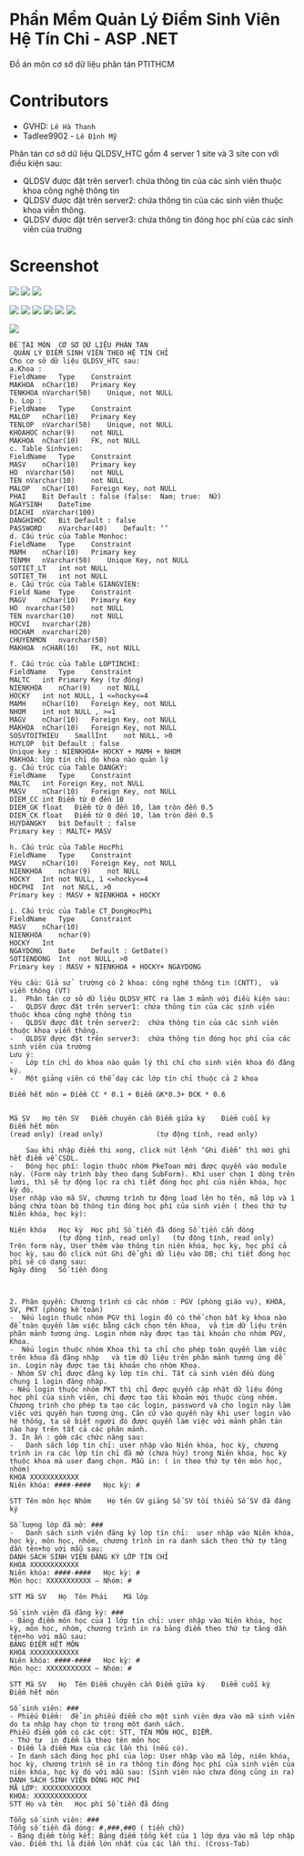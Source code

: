 # Phần Mềm Quản Lý Điểm Sinh Viên Hệ Tín Chỉ - ASP .NET
 Đồ án môn cơ sở dữ liệu phân tán PTITHCM
 # Contributors
 - GVHD: `Lê Hà Thanh`
 - Tadlee9902 - `Lê Đình Mỹ`
 

 Phân tán cơ sở dữ liệu QLDSV_HTC gồm 4 server 1 site và 3 site con với điều kiện sau: 
-	QLDSV được đặt trên server1: chứa thông tin của các sinh viên thuộc khoa công nghệ thông tin
-	QLDSV được đặt trên server2:  chứa thông tin của các sinh viên thuộc khoa viễn thông.
-	QLDSV được đặt trên server3:  chứa thông tin đóng học phí của các sinh viên của trường
# Screenshot
![](https://user-images.githubusercontent.com/81857289/171660673-c0066924-861b-4429-98c2-9a5fd8e3679e.png)
![](https://user-images.githubusercontent.com/81857289/171661037-aba6c165-d35d-49e7-b75b-b97a056dea5d.png)
![](https://user-images.githubusercontent.com/81857289/171661085-6fb2a4ff-8847-4444-816a-5bb9f7f89d56.png)

![](https://user-images.githubusercontent.com/81857289/171661139-acebfeba-2495-4a4c-9fe1-0d81c3e89a3b.png)
![](https://user-images.githubusercontent.com/81857289/171661247-d10493eb-c8e6-4967-ba50-38865f178352.png)
![](https://user-images.githubusercontent.com/81857289/171661442-a10aa488-fbb4-4499-98b7-76b31621fc3c.png)
![](https://user-images.githubusercontent.com/81857289/171661488-ce5081aa-2355-45b4-ab69-fd1b4a156d20.png)
![](https://user-images.githubusercontent.com/81857289/171661654-4d7ef1fe-3f06-40d6-a928-38e75401f8e5.png)
![](https://user-images.githubusercontent.com/81857289/171661939-e29cfba4-66e9-4596-87f1-4b18e4021442.png)

![](https://user-images.githubusercontent.com/81857289/171662046-cfd00ceb-7fc9-4dbf-a34d-ae72a5505ed5.png)



~~~~
ĐỀ TÀI MÔN  CƠ SỞ DỮ LIỆU PHÂN TÁN
 QUẢN LÝ ĐIỂM SINH VIÊN THEO HỆ TÍN CHỈ
Cho cơ sở dữ liệu QLDSV_HTC sau:
a.Khoa :
FieldName	Type	Constraint
MAKHOA	nChar(10)	Primary Key
TENKHOA	nVarchar(50)	Unique, not NULL
b. Lop :
FieldName	Type	Constraint
MALOP	nChar(10)	Primary Key
TENLOP	nVarchar(50)	Unique, not NULL
KHOAHOC	nchar(9)	not NULL
MAKHOA	nChar(10)	FK, not NULL
c. Table Sinhvien:
FieldName	Type	Constraint
MASV	nChar(10)	Primary key
HO	nVarchar(50)	not NULL
TEN	nVarchar(10)	not NULL
MALOP	nChar(10)	Foreign Key, not NULL
PHAI	Bit	Default : false (false:  Nam; true:  Nữ)
NGAYSINH	DateTime	
DIACHI	nVarchar(100)	
DANGHIHOC	Bit	Default : false
PASSWORD	nVarchar(40)	Default: ‘’
d. Cấu trúc của Table Monhoc:
FieldName	Type	Constraint
MAMH	nChar(10)	Primary key
TENMH	nVarchar(50)	Unique Key, not NULL
SOTIET_LT	int	not NULL
SOTIET_TH	int	not NULL
e. Cấu trúc của Table GIANGVIEN:
Field Name	Type	Constraint
MAGV	nChar(10)	Primary Key
HO	nvarchar(50)	not NULL
TEN	nvarchar(10)	not NULL
HOCVI	nvarchar(20)	
HOCHAM	nvarchar(20)	
CHUYENMON	nvarchar(50)	
MAKHOA	nCHAR(10)	FK, not NULL

f. Cấu trúc của Table LOPTINCHI:
FieldName	Type	Constraint
MALTC	int	Primary Key (tự động)
NIENKHOA	nChar(9)	not NULL
HOCKY	int	not NULL, 1 <=hocky<=4
MAMH	nChar(10)	Foreign Key, not NULL
NHOM	int	not NULL , >=1
MAGV	nChar(10)	Foreign Key, not NULL
MAKHOA	nChar(10)	Foreign Key, not NULL
SOSVTOITHIEU	SmallInt	not NULL, >0
HUYLOP	bit	Default : false
Unique key : NIENKHOA+ HOCKY + MAMH + NHOM
MAKHOA: lớp tín chỉ do khoa nào quản lý
g. Cấu trúc của Table DANGKY:
FieldName	Type	Constraint
MALTC	int	Foreign Key, not NULL
MASV	nChar(10)	Foreign Key, not NULL
DIEM_CC	int	Điểm từ 0 đến 10
DIEM_GK	float	Điểm từ 0 đến 10, làm tròn đến 0.5
DIEM_CK	float	Điểm từ 0 đến 10, làm tròn đến 0.5
HUYDANGKY	bit	Default : false
Primary key : MALTC+ MASV 

h. Cấu trúc của Table HocPhi
FieldName	Type	Constraint
MASV	nChar(10)	Foreign Key, not NULL
NIENKHOA	nchar(9)	not NULL
HOCKY	Int	not NULL, 1 <=hocky<=4
HOCPHI	Int	 not NULL, >0
Primary key : MASV + NIENKHOA + HOCKY

i. Cấu trúc của Table CT_DongHocPhi
FieldName	Type	Constraint
MASV	nChar(10)	
NIENKHOA	nchar(9)	
HOCKY	Int	 
NGAYDONG	Date	Default : GetDate()
SOTIENDONG	Int	 not NULL, >0
Primary key : MASV + NIENKHOA + HOCKY+ NGAYDONG

Yêu cầu: Giả sử  trường có 2 khoa: công nghệ thông tin (CNTT),  và viễn thông (VT)
1.	Phân tán cơ sở dữ liệu QLDSV_HTC ra làm 3 mảnh với điều kiện sau: 
-	QLDSV được đặt trên server1: chứa thông tin của các sinh viên thuộc khoa công nghệ thông tin
-	QLDSV được đặt trên server2:  chứa thông tin của các sinh viên thuộc khoa viễn thông.
-	QLDSV được đặt trên server3:  chứa thông tin đóng học phí của các sinh viên của trường
Lưu ý: 
-	Lớp tín chỉ do khoa nào quản lý thì chỉ cho sinh viên khoa đó đăng ký. 
-	Một giảng viên có thể dạy các lớp tín chỉ thuộc cả 2 khoa
 
Điểm hết môn = Điểm CC * 0.1 + Điểm GK*0.3+ ĐCK * 0.6 
 
 
Mã SV	Họ tên SV	Điểm chuyên cần	Điểm giữa kỳ	Điểm cuối kỳ	Điểm hết môn
(read only)	(read only)				(tự động tính, read only)
					
    Sau khi nhập điểm thi xong, click nút lệnh ‘Ghi điểm’ thì mới ghi hết điểm về CSDL. 
-	Đóng học phí: login thuộc nhóm PkeToan mới được quyền vào module này. (Form này trình bày theo dạng SubForm). Khi user chọn 1 dòng trên lưới, thì sẽ tự động lọc ra chi tiết đóng học phí của niên khóa, học kỳ đó.
User nhập vào mã SV, chương trình tự động load lên họ tên, mã lớp và 1 bảng chứa tòan bộ thông tin đóng học phí của sinh viên ( theo thứ tự Niên khóa, học kỳ):

Niên khóa	Học kỳ	Học phí	Số tiền đã đóng	Số tiền cần đóng
 			(tự động tính, read only)	(tự động tính, read only)
Trên form này, User thêm vào thông tin niên khóa, học kỳ, học phí cả học kỳ, sau đó click nút Ghi để ghi dữ liệu vào DB; chi tiết đóng học phí sẽ có dạng sau:
Ngày đóng	Số tiền đóng
	


2. Phân quyền: Chương trình có các nhóm : PGV (phòng giáo vụ), KHOA, SV, PKT (phòng kế toán)
-  Nếu login thuộc nhóm PGV thì login đó có thể chọn bất kỳ khoa nào để toàn quyền làm việc bằng cách chọn tên khoa,  và tìm dữ liệu trên phân mảnh tương ứng. Login nhóm này được tạo tài khoản cho nhóm PGV, Khoa.  
-  Nếu login thuộc nhóm Khoa thì ta chỉ cho phép toàn quyền làm việc trên khoa đã đăng nhập   và tìm dữ liệu trên phân mảnh tương ứng để in. Login này được tạo tài khoản cho nhóm Khoa.
- Nhóm SV chỉ được đăng ký lớp tín chỉ. Tất cả sinh viên đều dùng chung 1 login đăng nhập.
- Nếu login thuộc nhóm PKT thì chỉ được quyền cập nhật dữ liệu đóng học phí của sinh viên, chỉ được tạo tài khoản mới thuộc cùng nhóm.
Chương trình cho phép ta tạo các login, password và cho login này làm việc với quyền hạn tương ứng. Căn cứ vào quyền này khi user login vào hệ thống, ta sẽ biết người đó được quyền làm việc với mảnh phân tán nào hay trên tất cả các phân mảnh. 
3. In ấn : gồm các chức năng sau:
-	Danh sách lớp tín chỉ: user nhập vào Niên khóa, học kỳ, chương trình in ra các lớp tín chỉ đã mở (chưa hủy) trong Niên khóa, học kỳ thuộc khoa mà user đang chọn. Mẫu in: ( in theo thứ tự tên môn học, nhóm)
KHOA XXXXXXXXXXXX
Niên khóa: ####-####   Học kỳ: #

STT	Tên môn học	Nhóm	Họ tên GV giảng	Số SV tối thiểu	Số SV đã đăng ký
					
Số lượng lớp đã mở: ###
-	Danh sách sinh viên đăng ký lớp tín chỉ:  user nhập vào Niên khóa, học kỳ, môn học, nhóm, chương trình in ra danh sách theo thứ tự tăng dần tên+họ với mẫu sau:
DANH SÁCH SINH VIÊN ĐĂNG KÝ LỚP TÍN CHỈ
KHOA XXXXXXXXXXXX
Niên khóa: ####-####   Học kỳ: #
Môn học: XXXXXXXXXXX – Nhóm: #

STT	Mã SV	Họ	Tên	Phái	Mã lớp
					
Số sinh viên đã đăng ký: ###
- Bảng điểm môn học của 1 lớp tín chỉ: user nhập vào Niên khóa, học kỳ, môn học, nhóm, chương trình in ra bảng điểm theo thứ tự tăng dần tên+họ với mẫu sau:
BẢNG ĐIỂM HẾT MÔN
KHOA XXXXXXXXXXXX
Niên khóa: ####-####   Học kỳ: #
Môn học: XXXXXXXXXXX – Nhóm: #

STT	Mã SV	Họ	Tên	Điểm chuyên cần	Điểm giữa kỳ	Điểm cuối kỳ	Điểm hết môn
							
Số sinh viên: ###
- Phiếu Điểm:  để in phiếu điểm cho một sinh viên dựa vào mã sinh viên do ta nhập hay chọn từ trong một danh sách.
Phiếu điểm gồm có các cột: STT, TÊN MÔN HỌC, ĐIỂM.
- Thứ tự  in điểm là theo tên môn học
- Điểm là điểm Max của các lần thi (nếu có).
- In danh sách đóng học phí của lớp: User nhập vào mã lớp, niên khóa, học kỳ, chương trình sẽ in ra thông tin đóng học phí của sinh viên của niên khóa, học kỳ đó với mẫu sau: (Sinh viên nào chưa đóng cũng in ra)
DANH SÁCH SINH VIÊN ĐÓNG HỌC PHÍ
MÃ LỚP: XXXXXXXXXXXX
KHOA: XXXXXXXXXXXXX
STT	Họ và tên	Học phí	Số tiền đã đóng
			
Tổng số sinh viên: ###
Tổng số tiền đã đóng: #,###,##0 ( tiền chữ) 
- Bảng điểm tổng kết: Bảng điểm tổng kết của 1 lớp dựa vào mã lớp nhập vào. Điểm thi là điểm lớn nhất của các lần thi. (Cross-Tab)   


